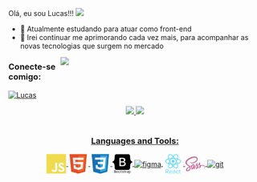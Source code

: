 Olá, eu sou Lucas!!! <img src="https://media.giphy.com/media/hvRJCLFzcasrR4ia7z/giphy.gif" width="30" >

- 🔭 Atualmente estudando para atuar como front-end
- 🌱 Irei continuar me aprimorando cada vez mais, para acompanhar as novas tecnologias que surgem no mercado

<img src="https://raw.githubusercontent.com/MicaelliMedeiros/micaellimedeiros/master/image/computer-illustration.png" min-width="400px" max-width="400px" width="400px" align="right">

<h3 align="left">Conecte-se comigo:</h3>
<p align="left" >
<a href="https://www.linkedin.com/in/lucas-raymundo-76230a79" target="blank"><img align="center" src="https://raw.githubusercontent.com/rahuldkjain/github-profile-readme-generator/master/src/images/icons/Social/linked-in-alt.svg" alt="Lucas" height="40" width="40" /></a >
</p>

<div align="center">
  <a href="https://github.com/Lucs25">
  <img height="180em" src="https://github-readme-stats.vercel.app/api?username=Lucs25&show_icons=true&theme=tokyonight&include_all_commits=true&count_private=true"/>
  <img height="180em" src="https://github-readme-stats.vercel.app/api/top-langs/?username=Lucs25&layout=compact&langs_count=7&theme=tokyonight"/>
</div>
  
  
  <div style="display: inline_block" align="center"><br>
   <h3>Languages and Tools:</h3>
   <img align="center" alt="Lucs25-Js" height="40" width="40" src="https://raw.githubusercontent.com/devicons/devicon/master/icons/javascript/javascript-plain.svg">
   <img align="center" alt="Lucs25-HTML" height="40" width="40" src="https://raw.githubusercontent.com/devicons/devicon/master/icons/html5/html5-original.svg">
   <img align="center" alt="Lucs25-CSS" height="40" width="40" src="https://raw.githubusercontent.com/devicons/devicon/master/icons/css3/css3-original.svg">
   <img align="center" alt="bootstrap" width="40" height="40" src="https://raw.githubusercontent.com/devicons/devicon/master/icons/bootstrap/bootstrap-plain-wordmark.svg"    />
   <img align="center" alt="figma" width="40" height="40" src="https://www.vectorlogo.zone/logos/figma/figma-icon.svg" />
   <img align="center" alt="react" width="40" height="40" src="https://raw.githubusercontent.com/devicons/devicon/master/icons/react/react-original-wordmark.svg" />
   <img align="center" alt="sass" width="40" height="40" src="https://raw.githubusercontent.com/devicons/devicon/master/icons/sass/sass-original.svg" />
   <img align="center" alt="git" width="40" height="40" src="https://www.vectorlogo.zone/logos/git-scm/git-scm-icon.svg"/>
  </div>
